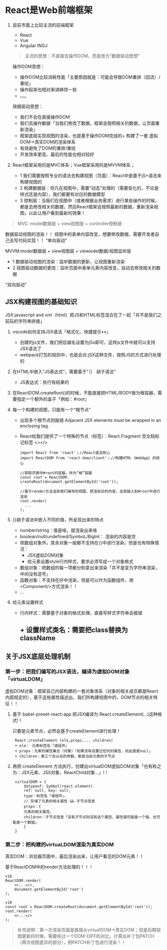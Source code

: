 # React是Web前端框架

1. 目前市面上比较主流的前端框架

    + React
    + Vue
    + Angular INGJ

    > 主流的思想：不直接去操作DOM，而是改为“数据驱动思想”

    操作DOM思想：

    + 操作DOM比较消耗性能「主要原因就是：可能会导致DOM重排（回流）/重绘」
    + 操作起来也相对来讲麻烦一些
    + 。。。

    效据驱动思想：

    + 我们不会在直接操作DOM
    + 我们去操作数据「当我们修改了数据，框架会按照相关的数据，让页面重新渲染」
    + 框架底层实现视图的渲染，也是基于操作DOM完成的+ 构建了一套 虚拟DOM->真实DOM的渲染体系
    + 有效避免了DOM的重排/重绘
    + 开发效率更高、最后的性能也相对较好

2. React框架采用的是MVC体系；Vue框架采用的是MVVM体系；

    + 1 我们需要按照专业的语法去构建视图（页面）：React中是基于jS×语法来构建视图的
    + 2 构建数据层：但凡在视图中，需要“动态”处理的（需要变化的，不论是样式还是内容），我们都要有对应的数据模型
    + 3 控制层：当我们在视图中（或者根据业务需求）进行某些操作的时候，都是去修改相关的数据，然后React框架会按照最新的数据，重新渲染视图，以此让用户看到最新的效果！

>MVC: model数据层 + view视图层 + controller控制层

数据驱动视图的渲染！！
视图中的表单内容改变，想要修改数据，需要开发者自己去写代码实现！！
“单向驱动”

MVVM:model数据层 + view视图层 + viewiodel数据/视图监听层

+ 1 数据驱动视图的渲染：监听数据的更新，让视图重新渲染
+ 2 视图驱动数据的更改：监听页面中表单元素内容改变，自动去修改相关的数据

“双向驱动"

## JSX构建视图的基础知识

JSX:javascript and xml（html）把JS和HTML标签混合在了一起「并不是我们之前玩的字符串拼接」

1. vscode如何支持JSX语法「格式化、快捷提示••」
    + 创建的js文件，我们把后缀名设置为jSx即可，这样js文件中就可以支持JSX语法了
    + webpack打包的规则中，也是会对.jSX这种文件，按照JS的方式进行处理的

2. 在HTML中嵌入“JS表达式”，需要基于“｛｝ 胡子语法”
    + JS表达式：执行有结果的

3. 在ReactDOM.createRoot()的时候，不能直接把HTML/BODY做为根容器，需要指定一个额外的盒子「例如：#root」

4. 每一个构建的视图，只能有一个“根节点”
    + 出现多个根节点则报错 Adjacent JSX elements must be wrapped in an enclosing tag.
    + React给我们提供了一个特殊的节点（标签）：React.Fragment 空文档标记标签
      <></>

          import React from 'react'；//React语法核心
          import ReactDOM from 'react-dom/client'；//构建HTML（WebApp）的核心
          
          //获取页面中#root的容器，作为“根”容器
          const root = ReactDOM. createRoot(document.getElementById('root'));
          
          //基于render方法渲染我们编写的视图，把渲染后的内容，全部插入到#root中进行渲染
          root.render(
            ...
          );
5. {}胡子语法中嵌入不同的值，所呈现出来的特点
    + number/string：值是啥，就渲染出来啥
    + boolean/null/undefined/SymboL/BigInt： 渲染的内容是空
    + 除数组对象外，其余对象一般都不支持在{}中进行渲染，但是也有特殊情况：
        + JSX虚拟DOM对象
        + 给元素设置style行内样式，要求必须写成一个对象格式
    + 数组对象：把数组的每一项都分别拿出来渲染「并不是变为字符串渲染，中间没有逗号」
    + 函数对象：不支持在仔中渲染，但是可以作为函数组件，用\<Component/>方式渲染！！
    + ...
6. 给元素设置样式
    + 行内样式：需要基于对象的格式处理，直接写样式字符串会报错

        <h2 style=｛
        color: 'red',
        fontSize：'18px'//样式属性要基于驼峰命名法处理
        3｝>
        + 设置样式类名：需要把class替换为className
        <h2 ClassName="box" I

## 关于JSX底层处理机制

### 第一步：把我们编写的JSX语法，编译为虚拟DOM对象「virtuaLDOM」

虚拟DOM对象：框架自己内部构建的一套对象体系（对象的相关成员都是React内部规定的），基于这些属性描述出，我们所构建视图中的，DOM节点的相关特征！！

1. 基于 babel-preset-react-app 把JSX编译为 React.createElement(...)这种格式!！

    只要是元素节点，必然会基于createElement进行处理！

        React.createElement (ele,props,... children)
        + ele： 元素标签名「或组件』
        + props：元素的属性集合（对象）「如果没有设置过任何的属性，则此值是nuLl」
        + children：第三个及以后的参数，都是当前元素的子节点

2. 再把 createElement 方法执行，创建出virtualDOM虚拟DOM对象「也有称之为：JSX元素、JSX对象、ReactChild对象...」!！

        virtualDOM = {
            $$typeof: Symbol(react.element)
            ref: null, key: null,
            type：标签名「或组件」，
            // 存储了元素的相关属性 && 子节点信息
            props：{
            元素的相关属性，
            children：子节点信息「没有子节点则没有这个属性、属性值可能是一个值、也可能是一个数組」
            }
        }

### 第二步：把构建的virtuaLDOM渲染为真实DOM

真实DOM：浏览器页面中，最后渲染出来，让用户看见的DOM元素！！

基于ReactDOM中的render方法处理的！！！

    v16
    ReactDOM.render(
        <>...</>,
        document.getElementById('root')
    );

    v18
    const root = ReactDOM.createRoot(document.getElementById('root'));
    root.render(
        <>...</>
    );

>补充说明：第一次渲染页面是直接从virtua1DOM->真实DOM；但是后期视图更新的时候，需要经过一个DOM-DIFF的对比，计算出补丁包PATCH（两次视图差异的部分），把PATCH补丁包进行渲染！！
